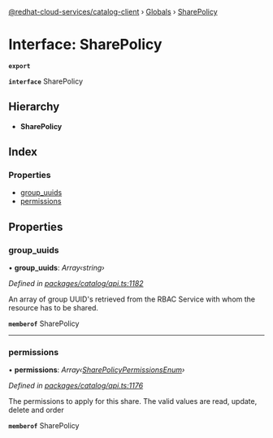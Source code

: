 [@redhat-cloud-services/catalog-client](../README.md) › [Globals](../globals.md) › [SharePolicy](sharepolicy.md)

# Interface: SharePolicy

**`export`** 

**`interface`** SharePolicy

## Hierarchy

* **SharePolicy**

## Index

### Properties

* [group_uuids](sharepolicy.md#group_uuids)
* [permissions](sharepolicy.md#permissions)

## Properties

###  group_uuids

• **group_uuids**: *Array‹string›*

*Defined in [packages/catalog/api.ts:1182](https://github.com/leSamo/javascript-clients/blob/master/packages/catalog/api.ts#L1182)*

An array of group UUID\'s retrieved from the RBAC Service with whom the resource has to be shared.

**`memberof`** SharePolicy

___

###  permissions

• **permissions**: *Array‹[SharePolicyPermissionsEnum](../enums/sharepolicypermissionsenum.md)›*

*Defined in [packages/catalog/api.ts:1176](https://github.com/leSamo/javascript-clients/blob/master/packages/catalog/api.ts#L1176)*

The permissions to apply for this share. The valid values are read, update, delete and order

**`memberof`** SharePolicy
